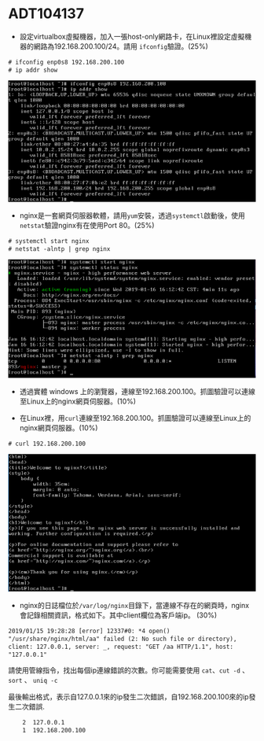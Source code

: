 # ADT104137

* 設定virtualbox虛擬機器，加入一張host-only網路卡，在Linux裡設定虛擬機器的網路為192.168.200.100/24。請用 `ifconfig`驗證。(25%)

<pre><code># ifconfig enp0s8 192.168.200.100
# ip addr show</code></pre>
![01](final/01.PNG)

* nginx是一套網頁伺服器軟體，請用`yum`安裝，透過`systemctl`啟動後，使用`netstat`驗證nginx有在使用Port 80。(25%)

<pre><code># systemctl start nginx
# netstat -alntp | grep nginx</code></pre>
![02](final/02.PNG)

* 透過實體 windows 上的瀏覽器，連線至192.168.200.100。抓圖驗證可以連線至Linux上的nginx網頁伺服器。(10%)

* 在Linux裡，用`curl`連線至192.168.200.100。抓圖驗證可以連線至Linux上的nginx網頁伺服器。(10%)

<pre><code># curl 192.168.200.100</code></pre>
![04](final/04.PNG)

* nginx的日誌檔位於`/var/log/nginx`目錄下，當連線不存在的網頁時，nginx會記錄相關資訊，格式如下。其中client欄位為客戶端ip。 (30%)

```
2019/01/15 19:28:28 [error] 12337#0: *4 open() "/usr/share/nginx/html/aa" failed (2: No such file or directory), client: 127.0.0.1, server: _, request: "GET /aa HTTP/1.1", host: "127.0.0.1"
```

請使用管線指令，找出每個ip連線錯誤的次數。你可能需要使用 `cat`、`cut -d` 、 `sort` 、 `uniq -c`

最後輸出格式，表示自127.0.0.1來的ip發生二次錯誤，自192.168.200.100來的ip發生二次錯誤. 

```
    2  127.0.0.1
    1  192.168.200.100
```

